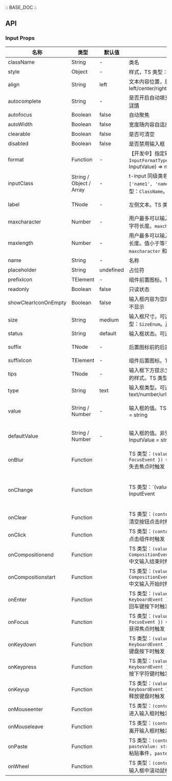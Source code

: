 :: BASE_DOC ::

## API
### Input Props

名称 | 类型 | 默认值 | 说明 | 必传
-- | -- | -- | -- | --
className | String | - | 类名 | N
style | Object | - | 样式，TS 类型：`React.CSSProperties` | N
align | String | left | 文本内容位置，居左/居中/居右。可选项：left/center/right | N
autocomplete | String | - | 是否开启自动填充功能，HTML5 原生属性，[点击查看详情](https://developer.mozilla.org/en-US/docs/Web/HTML/Attributes/autocomplete) | N
autofocus | Boolean | false | 自动聚焦 | N
autoWidth | Boolean | false | 宽度随内容自适应 | N
clearable | Boolean | false | 是否可清空 | N
disabled | Boolean | false | 是否禁用输入框 | N
format | Function | - | 【开发中】指定输入框展示值的格式。TS 类型：`InputFormatType` `type InputFormatType = (value: InputValue) => number | string`。[详细类型定义](https://github.com/Tencent/tdesign-react/blob/develop/src/input/type.ts) | N
inputClass | String / Object / Array | - | t-input 同级类名，示例：'name1 name2 name3' 或 `['name1', 'name2']` 或 `[{ 'name1': true }]`。TS 类型：`ClassName`。[通用类型定义](https://github.com/Tencent/tdesign-react/blob/develop/src/common.ts) | N
label | TNode | - | 左侧文本。TS 类型：`string | TNode`。[通用类型定义](https://github.com/Tencent/tdesign-react/blob/develop/src/common.ts) | N
maxcharacter | Number | - | 用户最多可以输入的字符个数，一个中文汉字表示两个字符长度。`maxcharacter` 和 `maxlength` 二选一使用 | N
maxlength | Number | - | 用户最多可以输入的文本长度，一个中文等于一个计数长度。值小于等于 0 的时候，则表示不限制输入长度。`maxcharacter` 和 `maxlength` 二选一使用 | N
name | String | - | 名称 | N
placeholder | String | undefined | 占位符 | N
prefixIcon | TElement | - | 组件前置图标。TS 类型：`TNode`。[通用类型定义](https://github.com/Tencent/tdesign-react/blob/develop/src/common.ts) | N
readonly | Boolean | false | 只读状态 | N
showClearIconOnEmpty | Boolean | false | 输入框内容为空时，悬浮状态是否显示清空按钮，默认不显示 | N
size | String | medium | 输入框尺寸。可选项：small/medium/large。TS 类型：`SizeEnum`。[通用类型定义](https://github.com/Tencent/tdesign-react/blob/develop/src/common.ts) | N
status | String | default | 输入框状态。可选项：default/success/warning/error | N
suffix | TNode | - | 后置图标前的后置内容。TS 类型：`string | TNode`。[通用类型定义](https://github.com/Tencent/tdesign-react/blob/develop/src/common.ts) | N
suffixIcon | TElement | - | 组件后置图标。TS 类型：`TNode`。[通用类型定义](https://github.com/Tencent/tdesign-react/blob/develop/src/common.ts) | N
tips | TNode | - | 输入框下方提示文本，会根据不同的 `status` 呈现不同的样式。TS 类型：`string | TNode`。[通用类型定义](https://github.com/Tencent/tdesign-react/blob/develop/src/common.ts) | N
type | String | text | 输入框类型。可选项：text/number/url/tel/password/search/submit/hidden | N
value | String / Number | - | 输入框的值。TS 类型：`InputValue` `type InputValue = string | number`。[详细类型定义](https://github.com/Tencent/tdesign-react/blob/develop/src/input/type.ts) | N
defaultValue | String / Number | - | 输入框的值。非受控属性。TS 类型：`InputValue` `type InputValue = string | number`。[详细类型定义](https://github.com/Tencent/tdesign-react/blob/develop/src/input/type.ts) | N
onBlur | Function |  | TS 类型：`(value: InputValue, context: { e: FocusEvent }) => void`<br/>失去焦点时触发 | N
onChange | Function |  | TS 类型：`(value: InputValue, context?: { e?: InputEvent | MouseEvent }) => void`<br/>输入框值发生变化时触发 | N
onClear | Function |  | TS 类型：`(context: { e: MouseEvent }) => void`<br/>清空按钮点击时触发 | N
onClick | Function |  | TS 类型：`(context: { e: MouseEvent }) => void`<br/>点击组件时触发 | N
onCompositionend | Function |  | TS 类型：`(value: InputValue, context: { e: CompositionEvent }) => void`<br/>中文输入结束时触发 | N
onCompositionstart | Function |  | TS 类型：`(value: InputValue, context: { e: CompositionEvent }) => void`<br/>中文输入开始时触发 | N
onEnter | Function |  | TS 类型：`(value: InputValue, context: { e: KeyboardEvent }) => void`<br/>回车键按下时触发 | N
onFocus | Function |  | TS 类型：`(value: InputValue, context: { e: FocusEvent }) => void`<br/>获得焦点时触发 | N
onKeydown | Function |  | TS 类型：`(value: InputValue, context: { e: KeyboardEvent }) => void`<br/>键盘按下时触发 | N
onKeypress | Function |  | TS 类型：`(value: InputValue, context: { e: KeyboardEvent }) => void`<br/>按下字符键时触发（keydown -> keypress -> keyup） | N
onKeyup | Function |  | TS 类型：`(value: InputValue, context: { e: KeyboardEvent }) => void`<br/>释放键盘时触发 | N
onMouseenter | Function |  | TS 类型：`(context: { e: MouseEvent }) => void`<br/>进入输入框时触发 | N
onMouseleave | Function |  | TS 类型：`(context: { e: MouseEvent }) => void`<br/>离开输入框时触发 | N
onPaste | Function |  | TS 类型：`(context: { e: ClipboardEvent; pasteValue: string }) => void`<br/>粘贴事件，`pasteValue` 表示粘贴板的内容 | N
onWheel | Function |  | TS 类型：`(context: { e: WheelEvent }) => void`<br/>输入框中滚动鼠标时触发 | N
